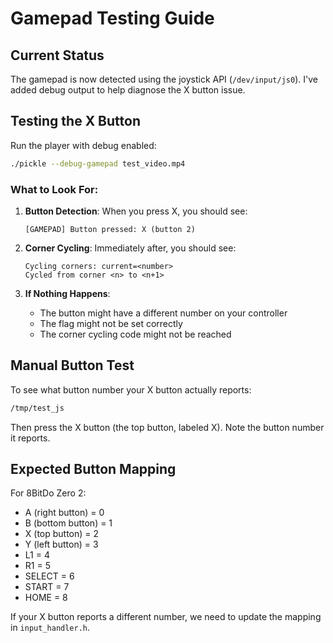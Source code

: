 # Gamepad Testing Guide

## Current Status

The gamepad is now detected using the joystick API (`/dev/input/js0`). I've added debug output to help diagnose the X button issue.

## Testing the X Button

Run the player with debug enabled:
```bash
./pickle --debug-gamepad test_video.mp4
```

### What to Look For:

1. **Button Detection**: When you press X, you should see:
   ```
   [GAMEPAD] Button pressed: X (button 2)
   ```

2. **Corner Cycling**: Immediately after, you should see:
   ```
   Cycling corners: current=<number>
   Cycled from corner <n> to <n+1>
   ```

3. **If Nothing Happens**: 
   - The button might have a different number on your controller
   - The flag might not be set correctly
   - The corner cycling code might not be reached

## Manual Button Test

To see what button number your X button actually reports:
```bash
/tmp/test_js
```

Then press the X button (the top button, labeled X). Note the button number it reports.

## Expected Button Mapping

For 8BitDo Zero 2:
- A (right button) = 0
- B (bottom button) = 1  
- X (top button) = 2
- Y (left button) = 3
- L1 = 4
- R1 = 5
- SELECT = 6
- START = 7
- HOME = 8

If your X button reports a different number, we need to update the mapping in `input_handler.h`.
